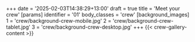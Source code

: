 +++
date = '2025-02-03T14:38:29+13:00'
draft = true
title = 'Meet your crew'
[params]
  identifier = '01'
  body_classes = 'crew'
  [background_images]
    1 = 'crew/background-crew-mobile.jpg'
    2 = 'crew/background-crew-tablet.jpg'
    3 = 'crew/background-crew-desktop.jpg'
+++
{{< crew-gallery-content >}}